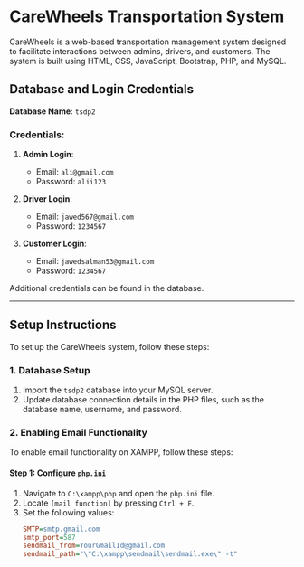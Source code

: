# CareWheels Transportation System

CareWheels is a web-based transportation management system designed to facilitate interactions between admins, drivers, and customers. The system is built using HTML, CSS, JavaScript, Bootstrap, PHP, and MySQL.

## Database and Login Credentials

**Database Name**: `tsdp2`

### Credentials:
1. **Admin Login**:
   - Email: `ali@gmail.com`
   - Password: `alii123`

2. **Driver Login**:
   - Email: `jawed567@gmail.com`
   - Password: `1234567`

3. **Customer Login**:
   - Email: `jawedsalman53@gmail.com`
   - Password: `1234567`

Additional credentials can be found in the database.

---

## Setup Instructions

To set up the CareWheels system, follow these steps:

### 1. Database Setup
1. Import the `tsdp2` database into your MySQL server.
2. Update database connection details in the PHP files, such as the database name, username, and password.

### 2. Enabling Email Functionality
To enable email functionality on XAMPP, follow these steps:

#### Step 1: Configure `php.ini`
1. Navigate to `C:\xampp\php` and open the `php.ini` file.
2. Locate `[mail function]` by pressing `Ctrl + F`.
3. Set the following values:
   ```ini
   SMTP=smtp.gmail.com
   smtp_port=587
   sendmail_from=YourGmailId@gmail.com
   sendmail_path="\"C:\xampp\sendmail\sendmail.exe\" -t"
